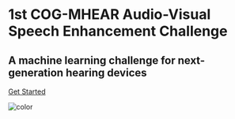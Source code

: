 <!-- _coverpage.md -->

<!-- ![logo](_media/icon.svg) -->

# 1st COG-MHEAR Audio-Visual Speech Enhancement Challenge
## A machine learning challenge for next-generation hearing devices  

[Get Started](/docs#getting-started)

![color](#f0f0f0)